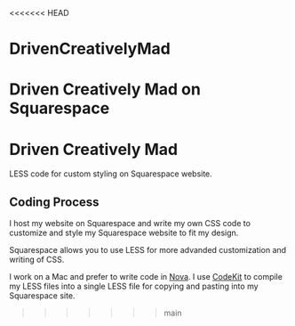 <<<<<<< HEAD
# DrivenCreativelyMad
Driven Creatively Mad on Squarespace
=======
# Driven Creatively Mad
LESS code for custom styling on Squarespace website.

## Coding Process

I host my website on Squarespace and write my own CSS code to customize and style my Squarespace website to fit my design.

Squarespace allows you to use LESS for more advanded customization and writing of CSS. 

I work on a Mac and prefer to write code in [Nova](https://nova.app/). I use [CodeKit](https://codekitapp.com/) to compile my LESS files into a single LESS file for copying and pasting into my Squarespace site.
>>>>>>> main
